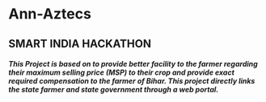 # Ann-Aztecs
## SMART INDIA HACKATHON
#### *This Project is based on to provide better facility to the farmer regarding their maximum selling price (MSP) to their crop and provide exact required compensation to the farmer of Bihar. This project directly links the state farmer and state government through a web portal.*
